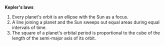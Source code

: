 **Kepler's laws**

1. Every planet's orbit is an ellipse with the Sun as a focus.
2. A line joining a planet and the Sun sweeps out equal areas during equal intervals of time.
3. The square of a planet's orbital period is proportional to the cube of the length of the semi-major axis of its orbit.
